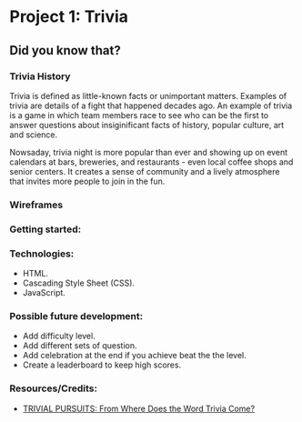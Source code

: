 # Project 1: Trivia
## Did you know that?

### Trivia History
Trivia is defined as little-known facts or unimportant matters. Examples of trivia are details of a fight that happened decades ago. An example of trivia is a game in which team members race to see who can be the first to answer questions about insiginificant facts of history, popular culture, art and science.

Nowsaday, trivia night is more popular than ever and showing up on event calendars at bars, breweries, and restaurants - even local coffee shops and senior centers. It creates a sense of community and a lively atmosphere that invites more people to join in the fun.

### Wireframes


### Getting started:

### Technologies:
+ HTML.
+ Cascading Style Sheet (CSS).
+ JavaScript.

### Possible future development:
+ Add difficulty level.
+ Add different sets of question.
+ Add celebration at the end if you achieve beat the the level.
+ Create a leaderboard to keep high scores.

### Resources/Credits:
+ [TRIVIAL PURSUITS: From Where Does the Word Trivia Come?](https://www.plansponsor.com/trivial-pursuits-word-trivia-come/?layout=print)